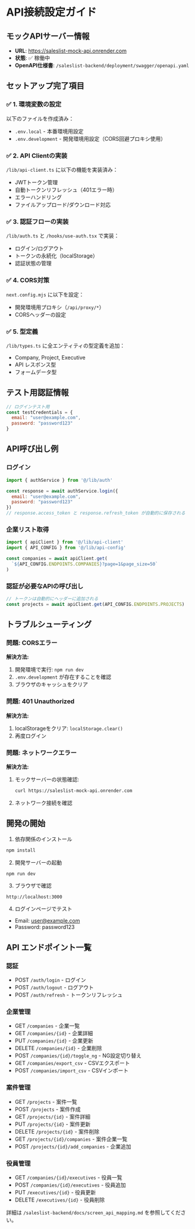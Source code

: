 # API接続設定ガイド

## モックAPIサーバー情報
- **URL**: https://saleslist-mock-api.onrender.com
- **状態**: ✅ 稼働中
- **OpenAPI仕様書**: `/saleslist-backend/deployment/swagger/openapi.yaml`

## セットアップ完了項目

### ✅ 1. 環境変数の設定
以下のファイルを作成済み：
- `.env.local` - 本番環境用設定
- `.env.development` - 開発環境用設定（CORS回避プロキシ使用）

### ✅ 2. API Clientの実装
`/lib/api-client.ts` に以下の機能を実装済み：
- JWTトークン管理
- 自動トークンリフレッシュ（401エラー時）
- エラーハンドリング
- ファイルアップロード/ダウンロード対応

### ✅ 3. 認証フローの実装
`/lib/auth.ts` と `/hooks/use-auth.tsx` で実装：
- ログイン/ログアウト
- トークンの永続化（localStorage）
- 認証状態の管理

### ✅ 4. CORS対策
`next.config.mjs` に以下を設定：
- 開発環境用プロキシ（`/api/proxy/*`）
- CORSヘッダーの設定

### ✅ 5. 型定義
`/lib/types.ts` に全エンティティの型定義を追加：
- Company, Project, Executive
- API レスポンス型
- フォームデータ型

## テスト用認証情報
```javascript
// ログインテスト用
const testCredentials = {
  email: "user@example.com",
  password: "password123"
}
```

## API呼び出し例

### ログイン
```javascript
import { authService } from '@/lib/auth'

const response = await authService.login({
  email: "user@example.com",
  password: "password123"
})
// response.access_token と response.refresh_token が自動的に保存される
```

### 企業リスト取得
```javascript
import { apiClient } from '@/lib/api-client'
import { API_CONFIG } from '@/lib/api-config'

const companies = await apiClient.get(
  `${API_CONFIG.ENDPOINTS.COMPANIES}?page=1&page_size=50`
)
```

### 認証が必要なAPIの呼び出し
```javascript
// トークンは自動的にヘッダーに追加される
const projects = await apiClient.get(API_CONFIG.ENDPOINTS.PROJECTS)
```

## トラブルシューティング

### 問題: CORSエラー
**解決方法:**
1. 開発環境で実行: `npm run dev`
2. `.env.development` が存在することを確認
3. ブラウザのキャッシュをクリア

### 問題: 401 Unauthorized
**解決方法:**
1. localStorageをクリア: `localStorage.clear()`
2. 再度ログイン

### 問題: ネットワークエラー
**解決方法:**
1. モックサーバーの状態確認: 
   ```bash
   curl https://saleslist-mock-api.onrender.com
   ```
2. ネットワーク接続を確認

## 開発の開始

1. 依存関係のインストール
```bash
npm install
```

2. 開発サーバーの起動
```bash
npm run dev
```

3. ブラウザで確認
```
http://localhost:3000
```

4. ログインページでテスト
- Email: user@example.com
- Password: password123

## API エンドポイント一覧

### 認証
- POST `/auth/login` - ログイン
- POST `/auth/logout` - ログアウト  
- POST `/auth/refresh` - トークンリフレッシュ

### 企業管理
- GET `/companies` - 企業一覧
- GET `/companies/{id}` - 企業詳細
- PUT `/companies/{id}` - 企業更新
- DELETE `/companies/{id}` - 企業削除
- POST `/companies/{id}/toggle_ng` - NG設定切り替え
- GET `/companies/export_csv` - CSVエクスポート
- POST `/companies/import_csv` - CSVインポート

### 案件管理
- GET `/projects` - 案件一覧
- POST `/projects` - 案件作成
- GET `/projects/{id}` - 案件詳細
- PUT `/projects/{id}` - 案件更新
- DELETE `/projects/{id}` - 案件削除
- GET `/projects/{id}/companies` - 案件企業一覧
- POST `/projects/{id}/add_companies` - 企業追加

### 役員管理
- GET `/companies/{id}/executives` - 役員一覧
- POST `/companies/{id}/executives` - 役員追加
- PUT `/executives/{id}` - 役員更新
- DELETE `/executives/{id}` - 役員削除

詳細は `/saleslist-backend/docs/screen_api_mapping.md` を参照してください。